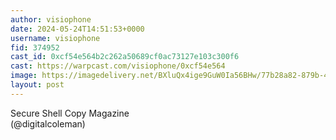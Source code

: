 ```yaml
---
author: visiophone
date: 2024-05-24T14:51:53+0000
username: visiophone
fid: 374952
cast_id: 0xcf54e564b2c262a50689cf0ac73127e103c300f6
cast: https://warpcast.com/visiophone/0xcf54e564
image: https://imagedelivery.net/BXluQx4ige9GuW0Ia56BHw/77b28a82-879b-4e2d-6733-65689a629000/original
layout: post
---
```

Secure Shell Copy Magazine  
(@digitalcoleman)  

<img src='https://imagedelivery.net/BXluQx4ige9GuW0Ia56BHw/77b28a82-879b-4e2d-6733-65689a629000/original' alt='' referrerpolicy='no-referrer'/>
<img src='https://imagedelivery.net/BXluQx4ige9GuW0Ia56BHw/89a316a9-0141-4eb2-8f4c-4a4d3f6ee900/original' alt='' referrerpolicy='no-referrer'/>